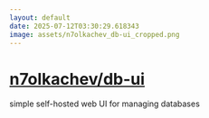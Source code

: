 ```yaml
---
layout: default
date: 2025-07-12T03:30:29.618343
image: assets/n7olkachev_db-ui_cropped.png
---
```


# [n7olkachev/db-ui](https://github.com/n7olkachev/db-ui)

simple self-hosted web UI for managing databases
